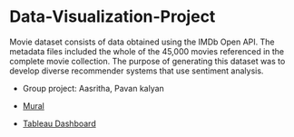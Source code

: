# Data-Visualization-Project
Movie dataset consists of data obtained using the IMDb Open API. The metadata files included the whole of the 45,000 movies referenced in the complete movie collection. The purpose of generating this dataset was to develop diverse recommender systems that use sentiment analysis. 

- Group project: Aasritha, Pavan kalyan
- [Mural](https://app.mural.co/t/dvproject4830/m/dvproject4830/1699563634432/41164a00ee4d15bf041988db73e8d938b1dbbfb0?sender=u532456dadd8ca56710e31855 )

- [Tableau Dashboard](https://public.tableau.com/app/profile/pavan.kalyan.imadabathini/viz/Tableau_Project_Team2/FinalDashboard?publish=yes)

